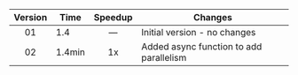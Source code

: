 | Version | Time | Speedup | Changes |
| :-----: | ---- | :-----: | ------- |
| 01 | 1.4 | &mdash; | Initial version - no changes |
| 02 | 1.4min | 1x | Added async function to add parallelism |
